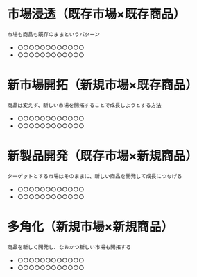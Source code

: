 # 市場浸透（既存市場×既存商品）

`市場も商品も既存のままというパターン`

- ○○○○○○○○○○○○
- ○○○○○○○○○○○○


# 新市場開拓（新規市場×既存商品）

`商品は変えず、新しい市場を開拓することで成長しようとする方法`

- ○○○○○○○○○○○○
- ○○○○○○○○○○○○


# 新製品開発（既存市場×新規商品）

`ターゲットとする市場はそのままに、新しい商品を開発して成長につなげる`

- ○○○○○○○○○○○○
- ○○○○○○○○○○○○


# 多角化（新規市場×新規商品）

`商品を新しく開発し、なおかつ新しい市場も開拓する`

- ○○○○○○○○○○○○
- ○○○○○○○○○○○○